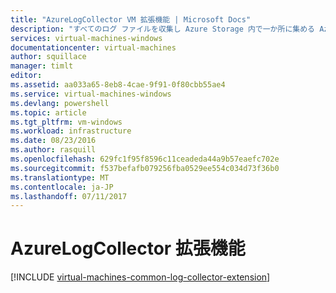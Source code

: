 ```yaml
---
title: "AzureLogCollector VM 拡張機能 | Microsoft Docs"
description: "すべてのログ ファイルを収集し Azure Storage 内で一か所に集める AzureLogCollector VM 拡張機能について説明します。"
services: virtual-machines-windows
documentationcenter: virtual-machines
author: squillace
manager: timlt
editor: 
ms.assetid: aa033a65-8eb8-4cae-9f91-0f80cbb55ae4
ms.service: virtual-machines-windows
ms.devlang: powershell
ms.topic: article
ms.tgt_pltfrm: vm-windows
ms.workload: infrastructure
ms.date: 08/23/2016
ms.author: rasquill
ms.openlocfilehash: 629fc1f95f8596c11ceadeda44a9b57eaefc702e
ms.sourcegitcommit: f537befafb079256fba0529ee554c034d73f36b0
ms.translationtype: MT
ms.contentlocale: ja-JP
ms.lasthandoff: 07/11/2017
---
```

# <a name="azurelogcollector-extension"></a>AzureLogCollector 拡張機能
[!INCLUDE [virtual-machines-common-log-collector-extension](../../../includes/virtual-machines-common-log-collector-extension.md)]

